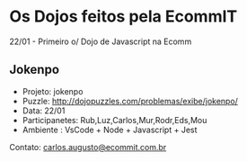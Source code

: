 # Os Dojos feitos pela EcommIT

22/01 - Primeiro o/ Dojo de Javascript na Ecomm

## Jokenpo 
- Projeto: jokenpo
- Puzzle: http://dojopuzzles.com/problemas/exibe/jokenpo/
- Data: 22/01
- Participanetes: Rub,Luz,Carlos,Mur,Rodr,Eds,Mou
- Ambiente : VsCode + Node + Javascript + Jest

Contato: carlos.augusto@ecommit.com.br
